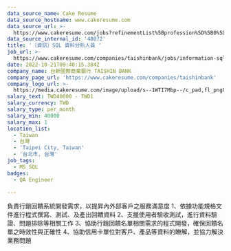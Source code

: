 ```yaml
---
data_source_name: Cake Resume
data_source_hostname: www.cakeresume.com
data_source_url: >-
  https://www.cakeresume.com/jobs?refinementList%5Bprofession%5D%5B0%5D=engineering_qa-engineer&refinementList%5Bsalary_type%5D=per_month&refinementList%5Bsalary_currency%5D=TWD&range%5Bsalary_range%5D%5Bmax%5D=600000
data_source_internal_id: '48072'
title: '〔資訊〕SQL 資料分析人員 '
job_url: >-
  https://www.cakeresume.com/companies/taishinbank/jobs/information-sql-data-analyst
date: 2022-10-21T09:40:15.384Z
company_name: 台新國際商業銀行 TAISHIN BANK
company_page_url: 'https://www.cakeresume.com/companies/taishinbank'
company_logo_url: >-
  https://media.cakeresume.com/image/upload/s--1WTI7Mbp--/c_pad,fl_png8,h_200,w_200/v1625217735/yes8jjpjueg9dkxhajxy.png
salary_text: TWD40000 - TWD1
salary_currency: TWD
salary_type: per_month
salary_min: 40000
salary_max: 1
location_list:
  - Taiwan
  - 台灣
  - 'Taipei City, Taiwan'
  - '台北市, 台灣'
job_tags:
  - MS SQL
badges:
  - QA Engineer

---
```


負責行銷回饋系統開發需求，以提昇內外部客戶之服務滿意度 1、依據功能規格文件進行程式撰寫、測試、及產出回饋資料 2、支援使用者驗收測試，進行資料驗證、問題排除等相關工作 3、協助行銷回饋名單相關需求的程式開發，確保回饋名單之時效性與正確性 4、協助信用卡單位對客戶、產品等資料的瞭解，並協力解決業務問題
